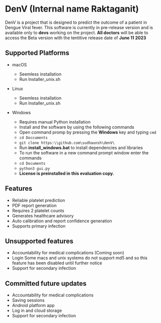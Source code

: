 # DenV (Internal name Raktaganit)

DenV is a project that is designed to predict the outcome of a patient in Dengue Viral fever. This software is currently in pre-release version and is available only to **devs** working on the project. 
**All doctors** will be able to access the Beta version with the tentitive release date of **June 11 2023**

## Supported Platforms 

- macOS 
    - Seemless installation 
    - Run Installer_unix.sh


- Linux 
    - Seemless installation 
    - Run Installer_unix.sh


- Windows 
    - Requires manual Python installation 
    - Install and the software by using the following commands 
    - Open command promp by pressing the **Windows** key and typing `cmd`
    - `cd Doccuments`
    - `git clone https:\\github.com\sudhaunsh\denV\`
    - Run **install_windows.bat** to install dependencies and libraries  
    - To run the software in a new command prompt window enter the commands
    - `cd Documents`
    - `python3 gui.py`
    - **License is preinstalled in this evaluation copy.** 

## Features 

- Reliable platelet prediction 
- PDF report generation 
- Requires 2 platelet counts 
- Generates healthcare advisory 
- Auto calibration and report confidence generation 
- Supports primary infection 

## Unsupported features 
- Accountability for medical complications (Coming soon)
- Login Some macs and unix systems do not support md5 and so this feature has been disabled until further notice
- Support for secondary infection

## Committed future updates 
- Accountability for medical complications
- Saving sessions 
- Android platform app
- Log in and cloud storage 
- Support for secondary infection
